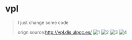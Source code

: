 # vpl

> I just change some code
>
> orign source:http://vpl.dis.ulpgc.es/
![1](http://i.imgur.com/yNZi0hh.png)
![2](http://i.imgur.com/QtSWUKR.png)
![3](http://i.imgur.com/kYSZ2Cu.png)
![4](http://i.imgur.com/yUmIuy7.png)

